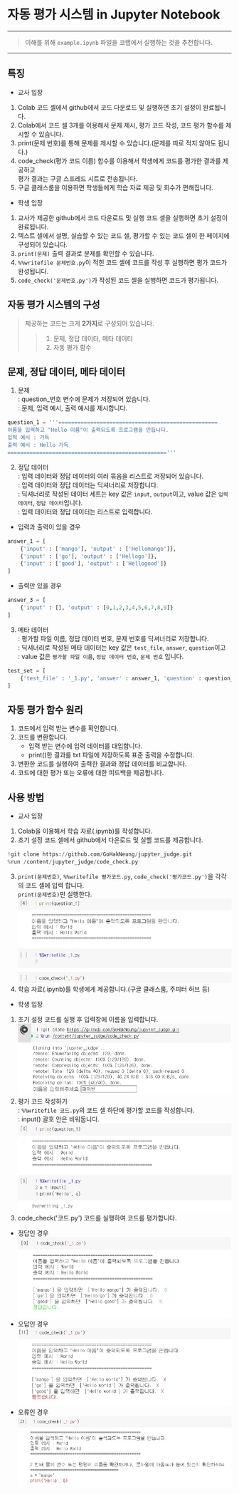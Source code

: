 # 자동 평가 시스템 in Jupyter Notebook 
___
> 이해를 위해 `example.ipynb` 파일을 코랩에서 실행하는 것을 추천합니다.
___
## 특징
- 교사 입장
1. Colab 코드 셀에서 github에서 코드 다운로드 및 실행하면 초기 설정이 완료됩니다.  
2. Colab에서 코드 셀 3개를 이용해서 문제 제시, 평가 코드 작성, 코드 평가 함수를 제시할 수 있습니다.   
3. print(문제 번호)를 통해 문제를 제시할 수 있습니다.(문제를 따로 적지 않아도 됩니다.)
4. code_check(평가 코드 이름) 함수를 이용해서 학생에게 코드를 평가한 결과를 제공하고  
평가 결과는 구글 스프레드 시트로 전송됩니다.
5. 구글 클래스룸을 이용하면 학생들에게 학습 자료 제공 및 회수가 편해집니다. 
- 학생 입장
1. 교사가 제공한 github에서 코드 다운로드 및 실행 코드 셀을 실행하면 초기 설정이 완료됩니다. 
2. 텍스트 셀에서 설명, 실습할 수 있는 코드 셀, 평가할 수 있는 코드 셀이 한 페이지에 구성되어 있습니다.
3. `print(문제)` 출력 결과로 문제를 확인할 수 있습니다.  
4. `%%writefile 문제번호.py`이 적힌 코드 셀에 코드를 작성 후 실행하면 평가 코드가 완성됩니다.  
5. `code_check('문제번호.py')`가 작성된 코드 셀을 실행하면 코드가 평가됩니다. 

## 자동 평가 시스템의 구성
> 제공하는 코드는 크게 **2가지**로 구성되어 있습니다.  
>> 1. 문제, 정답 데이터, 메타 데이터
>> 2. 자동 평가 함수  

## 문제, 정답 데이터, 메타 데이터  
1. 문제  
: question_번호 변수에 문제가 저장되어 있습니다.  
: 문제, 입력 예시, 출력 예시를 제시합니다.  
``` python
question_1 = '''==================================================
이름을 입력하고 "Hello 이름"이 출력되도록 프로그램을 만듭니다.
입력 예시 : 가득
출력 예시 : Hello 가득
=================================================='''
```
2. 정답 데이터  
: 입력 데이터와 정답 데이터의 여러 묶음을 리스트로 저장되어 있습니다.  
: 입력 데이터와 정답 데이터는 딕셔너리로 저장합니다.  
: 딕셔너리로 작성된 데이터 세트는 key 값은 `input`, `output`이고, value 값은 `입력 데이터`, `정답 데이터`입니다.   
: 입력 데이터와 정답 데이터는 리스트로 입력합니다.  
- 입력과 출력이 있을 경우  
``` python
answer_1 = [
    {'input' : ['mango'], 'output' : ['Hellomango']},
    {'input' : ['go'], 'output' : ['Hellogo']},
    {'input' : ['good'], 'output' : ['Hellogood']}
]
```
- 출력만 있을 경우  
``` python
answer_3 = [
    {'input' : [], 'output' : [0,1,2,3,4,5,6,7,8,9]}
]
```
3. 메타 데이터  
: 평가할 파일 이름, 정답 데이터 번호, 문제 번호를 딕셔너리로 저장합니다.  
: 딕셔너리로 작성된 메타 데이터는 key 값은 `test_file`, `answer`, `question`이고  
: value 값은 `평가할 파일 이름`, `정답 데이터 번호`, `문제 번호` 입니다.  
``` python
test_set = [
    {'test_file' : '_1.py', 'answer' : answer_1, 'question' : question_1}
]
```

## 자동 평가 함수 원리
1. 코드에서 입력 받는 변수를 확인합니다. 
2. 코드를 변환합니다.  
    - 입력 받는 변수에 입력 데이터를 대입합니다. 
    - print()한 결과를 txt 파일에 저장하도록 표준 출력을 수정합니다. 
3. 변환한 코드를 실행하여 출력한 결과와 정답 데이터를 비교합니다. 
4. 코드에 대한 평가 또는 오류에 대한 피드백을 제공합니다. 

## 사용 방법
- 교사 입장
1. Colab을 이용해서 학습 자료(.ipynb)를 작성합니다.
2. 초기 설정 코드 셀에서 github에서 다운로드 및 실핼 코드를 제공합니다. 
``` python 
!git clone https://github.com/GoHakNeung/jupyter_judge.git
%run /content/jupyter_judge/code_check.py 
```
3. `print(문제번호)`, `%%writefile 평가코드.py`, `code_check('평가코드.py')`을 각각의 코드 셀에 입력 합니다.  
`print(문제번호)`만 실행한다. 
![교사 제공 파일](https://github.com/GoHakNeung/python/blob/main/python/%EA%B5%90%EC%82%AC%EA%B0%80%20%EC%A0%9C%EA%B3%B5%ED%95%98%EB%8A%94%20%ED%8C%8C%EC%9D%BC.jpg?raw=true)
4. 학습 자료(.ipynb)를 학생에게 제공합니다.(구글 클래스룸, 주피터 허브 등)

- 학생 입장
1. 초기 설정 코드를 실행 후 입력창에 이름을 입력합니다.  
![초기실행코드](https://github.com/GoHakNeung/python/blob/main/python/%EC%B4%88%EA%B8%B0%20%EC%8B%A4%ED%96%89%20%EC%BD%94%EB%93%9C.jpg?raw=true)  
2. 평가 코드 작성하기  
: `%%writefile 코드.py`의 코드 셀 하단에 평가할 코드를 작성합니다.  
: input() 괄호 안은 비워둡니다.  
![평가코드작성하기](https://github.com/GoHakNeung/python/blob/main/python/%ED%8F%89%EA%B0%80%20%EC%BD%94%EB%93%9C%20%EC%9E%85%EB%A0%A5%20%EB%B0%8F%20%EC%8B%A4%ED%96%89.jpg?raw=true)
3. code_check('코드.py') 코드를 실행하여 코드를 평가합니다. 
- 정답인 경우  
![코드 평가하기](https://github.com/GoHakNeung/python/blob/main/python/%ED%8F%89%EA%B0%80%20%EC%BD%94%EB%93%9C%20%EC%8B%A4%ED%96%89%20%EA%B2%B0%EA%B3%BC.jpg?raw=true)
- 오답인 경우  
![코드 오답](https://github.com/GoHakNeung/python/blob/main/python/%ED%8B%80%EB%A0%B8%EC%9D%84%20%EA%B2%BD%EC%9A%B0.jpg?raw=true)
- 오류인 경우  
![코드 오류](https://github.com/GoHakNeung/python/blob/main/python/%EC%98%A4%EB%A5%98%EC%9D%B8%20%EA%B2%BD%EC%9A%B0.jpg?raw=true)
